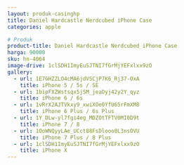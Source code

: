 ```yaml
---
layout: produk-casinghp
title: Daniel Hardcastle Nerdcubed iPhone Case
categories: apple

# Produk
product-title: Daniel Hardcastle Nerdcubed iPhone Case
harga: 90000
sku: hn-4064
image-drive: 1clSDH1ImyEuSJTNI7fGrMjYEFxlxx9zO
gallery:
  - url: 1E7GHZZLO4cMA6jdVSCjP7K6_Rj37-OxA
    title: iPhone 5 / 5s / SE
  - url: 1bipFXZWstsqx5jSM_jeaDyj42y2Y_qyz
    title: iPhone 6 / 6s
  - url: 1vRrX2AJTVkxy9_xwiXOe0YfU65rFmXM8
    title: iPhone 6 Plus / 6s Plus
  - url: 1Y_DLw-yl7fgi4eg_MDZOtTFTV0MI0D9t
    title: iPhone 7 / 8
  - url: 1OoWNQyyLAe_UCct88FsDlooo0L3nsOVU
    title: iPhone 7 Plus / 8 Plus
  - url: 1clSDH1ImyEuSJTNI7fGrMjYEFxlxx9zO
    title: iPhone X
---
```

